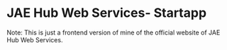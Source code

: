
<h1>JAE Hub Web Services- Startapp</h1>
Note: This is just a frontend version of mine of the official website of JAE Hub Web Services. 
